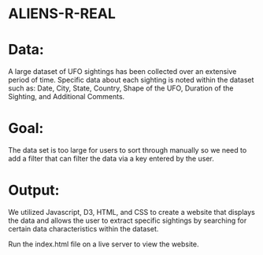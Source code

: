 # ALIENS-R-REAL

# Data: 
A large dataset of UFO sightings has been collected over an extensive period of time. Specific data about each sighting is noted within the dataset such as: Date, City, State, Country, Shape of the UFO, Duration of the Sighting, and Additional Comments.

# Goal: 
The data set is too large for users to sort through manually so we need to add a filter that can filter the data via a key entered by the user.

# Output: 
We utilized Javascript, D3, HTML, and CSS to create a website that displays the data and allows the user to extract specific sightings by searching for certain data characteristics within the dataset.

Run the index.html file on a live server to view the website.
